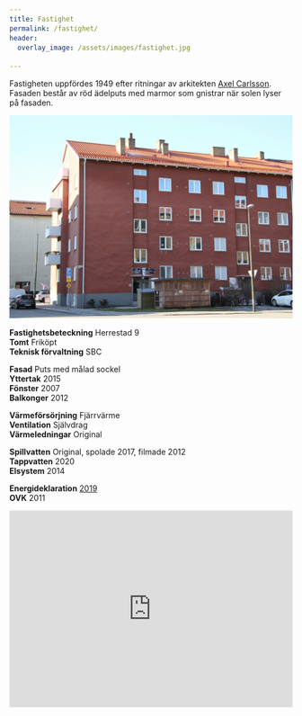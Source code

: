 ```yaml
---
title: Fastighet
permalink: /fastighet/
header:
  overlay_image: /assets/images/fastighet.jpg

---
```


Fastigheten uppfördes 1949 efter ritningar av arkitekten [Axel Carlsson](https://sv.wikipedia.org/wiki/Axel_Carlsson_(arkitekt)). Fasaden består av röd ädelputs med marmor som gnistrar när solen lyser på fasaden.

![Huset](/assets/images/huset.png)

**Fastighetsbeteckning** Herrestad 9  
**Tomt** Friköpt  
**Teknisk förvaltning** SBC  

**Fasad** Puts med målad sockel  
**Yttertak** 2015  
**Fönster** 2007  
**Balkonger** 2012  

**Värmeförsörjning** Fjärrvärme  
**Ventilation** Självdrag  
**Värmeledningar** Original  

**Spillvatten** Original, spolade 2017, filmade 2012  
**Tappvatten** 2020  
**Elsystem** 2014  

**Energideklaration**  [2019](/assets/Energideklaration%202019.pdf)  
**OVK** 2011  

<iframe src="https://www.google.com/maps/embed?pb=!1m18!1m12!1m3!1d2254.392843597742!2d12.980999872856476!3d55.59517639025707!2m3!1f0!2f0!3f0!3m2!1i1024!2i768!4f13.1!3m3!1m2!1s0x4653a6acfe7f317b%3A0x3e551cd62bcee371!2sBrf%20Herrestadsgatan%203!5e0!3m2!1ssv!2sse!4v1587738592472!5m2!1ssv!2sse" width="100%" max-width="600" height="350" frameborder="0" style="border:0;" allowfullscreen="" aria-hidden="false" tabindex="0"></iframe>
